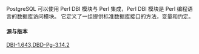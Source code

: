 
PostgreSQL 可以使用 Perl DBI 模块与 Perl 集成，Perl DBI 模块是 Perl 编程语言的数据库访问模块。 它定义了一组提供标准数据库接口的方法，变量和约定。


#### 源与版本

[DBI-1.643,DBD-Pg-3.14.2](https://dbi.perl.org/)

